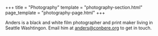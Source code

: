 +++
title = "Photography"
template = "photography-section.html"
page_template = "photography-page.html"
+++

<p id="bio">
Anders is a black and white film photographer and print maker living in Seattle Washtingon. Email him at <a href="mailto:anders@conbere.org">anders@conbere.org</a> to get in touch. 
</p>


